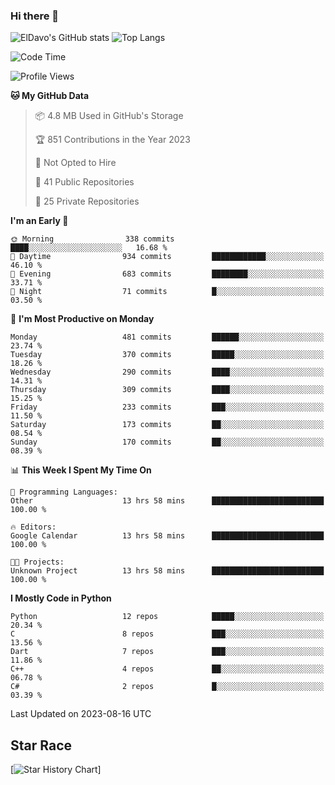 ### Hi there 👋
![ElDavo's GitHub stats](https://github-readme-stats.vercel.app/api?username=ElDavoo&show_icons=true&theme=chartreuse-dark)
![Top Langs](https://github-readme-stats.vercel.app/api/top-langs/?username=ElDavoo&theme=chartreuse-dark&layout=compact)

<!--START_SECTION:waka-->
![Code Time](http://img.shields.io/badge/Code%20Time-156%20hrs%2047%20mins-blue)

![Profile Views](http://img.shields.io/badge/Profile%20Views-0-blue)

**🐱 My GitHub Data** 

> 📦 4.8 MB Used in GitHub's Storage 
 > 
> 🏆 851 Contributions in the Year 2023
 > 
> 🚫 Not Opted to Hire
 > 
> 📜 41 Public Repositories 
 > 
> 🔑 25 Private Repositories 
 > 
**I'm an Early 🐤** 

```text
🌞 Morning                338 commits         ████░░░░░░░░░░░░░░░░░░░░░   16.68 % 
🌆 Daytime                934 commits         ████████████░░░░░░░░░░░░░   46.10 % 
🌃 Evening                683 commits         ████████░░░░░░░░░░░░░░░░░   33.71 % 
🌙 Night                  71 commits          █░░░░░░░░░░░░░░░░░░░░░░░░   03.50 % 
```
📅 **I'm Most Productive on Monday** 

```text
Monday                   481 commits         ██████░░░░░░░░░░░░░░░░░░░   23.74 % 
Tuesday                  370 commits         █████░░░░░░░░░░░░░░░░░░░░   18.26 % 
Wednesday                290 commits         ████░░░░░░░░░░░░░░░░░░░░░   14.31 % 
Thursday                 309 commits         ████░░░░░░░░░░░░░░░░░░░░░   15.25 % 
Friday                   233 commits         ███░░░░░░░░░░░░░░░░░░░░░░   11.50 % 
Saturday                 173 commits         ██░░░░░░░░░░░░░░░░░░░░░░░   08.54 % 
Sunday                   170 commits         ██░░░░░░░░░░░░░░░░░░░░░░░   08.39 % 
```


📊 **This Week I Spent My Time On** 

```text
💬 Programming Languages: 
Other                    13 hrs 58 mins      █████████████████████████   100.00 % 

🔥 Editors: 
Google Calendar          13 hrs 58 mins      █████████████████████████   100.00 % 

🐱‍💻 Projects: 
Unknown Project          13 hrs 58 mins      █████████████████████████   100.00 % 
```

**I Mostly Code in Python** 

```text
Python                   12 repos            █████░░░░░░░░░░░░░░░░░░░░   20.34 % 
C                        8 repos             ███░░░░░░░░░░░░░░░░░░░░░░   13.56 % 
Dart                     7 repos             ███░░░░░░░░░░░░░░░░░░░░░░   11.86 % 
C++                      4 repos             ██░░░░░░░░░░░░░░░░░░░░░░░   06.78 % 
C#                       2 repos             █░░░░░░░░░░░░░░░░░░░░░░░░   03.39 % 
```




 Last Updated on 2023-08-16 UTC
<!--END_SECTION:waka-->

## Star Race

[![Star History Chart](https://api.star-history.com/svg?repos=ElDavoo/WhatsApp-Crypt14-Crypt15-Decrypter,ElDavoo/TuringOS,EliteAndroidApps/WhatsApp-Crypt12-Decrypter,KnugiHK/Whatsapp-Chat-Exporter&type=Date)]
